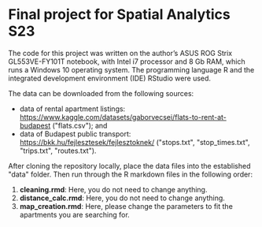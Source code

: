 # Final project for Spatial Analytics S23

The code for this project was written on the author’s ASUS ROG Strix GL553VE-FY101T notebook, with Intel i7 processor and 8 Gb RAM, which runs a Windows 10 operating system. The programming language R and the integrated development environment (IDE) RStudio were used. 

The data can be downloaded from the following sources:

- data of rental apartment listings: https://www.kaggle.com/datasets/gaborvecsei/flats-to-rent-at-budapest ("flats.csv"); and
- data of Budapest public transport: https://bkk.hu/fejlesztesek/fejlesztoknek/ ("stops.txt", "stop_times.txt", "trips.txt", "routes.txt").

After cloning the repository locally, place the data files into the established "data" folder. Then run through the R markdown files in the following order:

1. **cleaning.rmd**: Here, you do not need to change anything.
2. **distance_calc.rmd**: Here, you do not need to change anything.
3. **map_creation.rmd**: Here, please change the parameters to fit the apartments you are searching for.





















